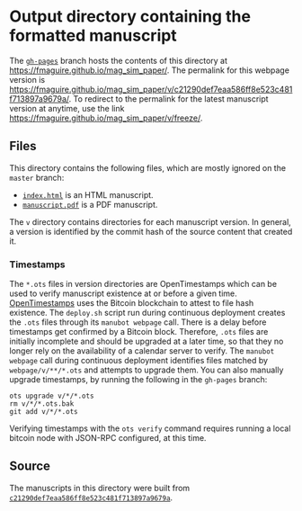 # Output directory containing the formatted manuscript

The [`gh-pages`](https://github.com/fmaguire/mag_sim_paper/tree/gh-pages) branch hosts the contents of this directory at <https://fmaguire.github.io/mag_sim_paper/>.
The permalink for this webpage version is <https://fmaguire.github.io/mag_sim_paper/v/c21290def7eaa586ff8e523c481f713897a9679a/>.
To redirect to the permalink for the latest manuscript version at anytime, use the link <https://fmaguire.github.io/mag_sim_paper/v/freeze/>.

## Files

This directory contains the following files, which are mostly ignored on the `master` branch:

+ [`index.html`](index.html) is an HTML manuscript.
+ [`manuscript.pdf`](manuscript.pdf) is a PDF manuscript.

The `v` directory contains directories for each manuscript version.
In general, a version is identified by the commit hash of the source content that created it.

### Timestamps

The `*.ots` files in version directories are OpenTimestamps which can be used to verify manuscript existence at or before a given time.
[OpenTimestamps](https://opentimestamps.org/) uses the Bitcoin blockchain to attest to file hash existence.
The `deploy.sh` script run during continuous deployment creates the `.ots` files through its `manubot webpage` call.
There is a delay before timestamps get confirmed by a Bitcoin block.
Therefore, `.ots` files are initially incomplete and should be upgraded at a later time, so that they no longer rely on the availability of a calendar server to verify.
The `manubot webpage` call during continuous deployment identifies files matched by `webpage/v/**/*.ots` and attempts to upgrade them.
You can also manually upgrade timestamps, by running the following in the `gh-pages` branch:

```shell
ots upgrade v/*/*.ots
rm v/*/*.ots.bak
git add v/*/*.ots
```

Verifying timestamps with the `ots verify` command requires running a local bitcoin node with JSON-RPC configured, at this time.

## Source

The manuscripts in this directory were built from
[`c21290def7eaa586ff8e523c481f713897a9679a`](https://github.com/fmaguire/mag_sim_paper/commit/c21290def7eaa586ff8e523c481f713897a9679a).
